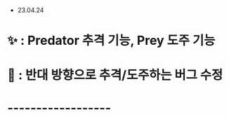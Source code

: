 - 23.04.24
#   :sparkles:          : Predator 추격 기능, Prey 도주 기능
#   :bug:               : 반대 방향으로 추격/도주하는 버그 수정
# ------------------
